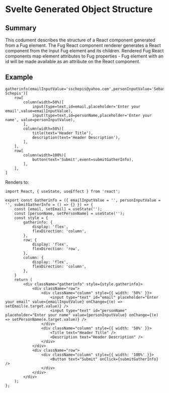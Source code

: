 # Svelte Generated Object Structure

## Summary 

This codument describes the structure of a React component generated from a Fug element. The Fug React component renderer generates a React component from the input Fug element and its children. Rendered Fug React components map element attributes to Fug properties - Fug element with an id will be made available as an attribute on the React component.

## Example

```fug
gatherinfo(emailInputValue='sschepis@yahoo.com',personInputValue='Sebastian Schepis')[
    row[
        column(width=50%)[
            input(type=text,id=email,placeholder='Enter your email',value=emailInputValue),
            input(type=text,id=personName,placeholder='Enter your name', value=personInputValue),
        ],
        column(width=50%)[
            title(text='Header Title'),
            description(text='Header Description'),
        ],
    ],
    row[
        column(width=100%)[
            button(text='Submit',event=submitGatherInfo),
        ],
    ],
]
```
Renders to:

```react
import React, { useState, useEffect } from 'react';

export const Gatherinfo = ({ emailInputValue = '', personInputValue = '', submitGatherInfo = () => {} }) => {
    const [email, setEmail] = useState('');
    const [personName, setPersonName] = useState('');
    const style = {
        gatherinfo: {
            display: 'flex',
            flexDirection: 'column',
        },
        row: {
            display: 'flex',
            flexDirection: 'row',
        },
        column: {
            display: 'flex',
            flexDirection: 'column',
        },
    }
    return (
        <div className="gatherinfo" style={style.gatherinfo}>
            <div className="row">
                <div className="column" style={{ width: '50%' }}>
                    <input type="text" id="email" placeholder="Enter your email" value={emailInputValue} onChange={(e) => setEmail(e.target.value)} />
                    <input type="text" id="personName" placeholder="Enter your name" value={personInputValue} onChange={(e) => setPersonName(e.target.value)} />
                </div>
                <div className="column" style={{ width: '50%' }}>
                    <Title text="Header Title" />
                    <Description text="Header Description" />
                </div>
            </div>
            <div className="row">
                <div className="column" style={{ width: '100%' }}>
                    <Button text="Submit" onClick={submitGatherInfo} />
                </div>
            </div>
        </div>
    );
};
```
